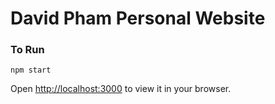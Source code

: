 # David Pham Personal Website

### To Run

`npm start`

Open [http://localhost:3000](http://localhost:3000) to view it in your browser.
